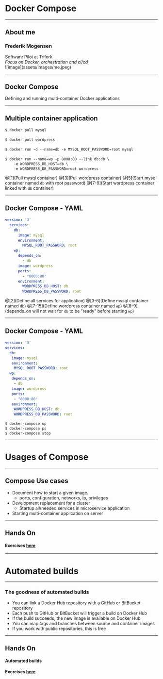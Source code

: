 # Docker Compose

---
## About me
### Frederik Mogensen

<div class="left-col-big">
Software Pilot at Trifork
<br>
<i>Focus on Docker, orchestration and ci/cd</i>
</div>
<div class="right-col-small">
![image](assets/images/me.jpeg)
</div>

---
## Docker Compose

Defining and running multi-container Docker applications

---
## Multiple container application

```shell
$ docker pull mysql

$ docker pull wordpress

$ docker run -d --name=db -e MYSQL_ROOT_PASSWORD=root mysql

$ docker run --name=wp -p 8000:80 --link db:db \
	-e WORDPRESS_DB_HOST=db \
	-e WORDPRESS_DB_PASSWORD=root wordpress
```

@[1](Pull mysql container)
@[3](Pull wordpress container)
@[5](Start mysql container named `db` with root password)
@[7-9](Start wordpress container linked with `db` container)

---
## Docker Compose - YAML

```yaml
version: '3'
  services:
    db:
      image: mysql
      environment:
        MYSQL_ROOT_PASSWORD: root
    wp:
      depends_on:
        - db
      image: wordpress
      ports:
        - "8000:80"
      environment:
        WORDPRESS_DB_HOST: db
        WORDPRESS_DB_PASSWORD: root
```

@[2](Define all services for application)
@[3-6](Define mysql container named `db`)
@[7-15](Define wordpress container named `wp`)
@[8-9](depends_on will not wait for `db` to be "ready" before starting `wp`)

---
## Docker Compose - YAML

```yaml
version: '3'
services:
  db:
   image: mysql
   environment:
    MYSQL_ROOT_PASSWORD: root
  wp:
   depends_on:
    - db
   image: wordpress
   ports:
    - "8000:80"
   environment:
    WORDPRESS_DB_HOST: db
    WORDPRESS_DB_PASSWORD: root
```

```shell
$ docker-compose up
$ docker-compose ps
$ docker-compose stop
```

---
# Usages of Compose

---
## Compose Use cases

- Document how to start a given image.
  - ports, configuration, networks, ip, privileges
- Development replacement for a cluster
  - Startup all/needed services in microservice application
- Starting multi-container application on server

---
## Hands On

#### Exercises [here](https://github.com/mogensen/docker-handson-training/tree/master/2-Docker-compose/1-compose)

---
# Automated builds

---
### The goodness of automated builds

- You can link a Docker Hub repository with a GitHub or BitBucket repository
- Each push to GitHub or BitBucket will trigger a build on Docker Hub
- If the build succeeds, the new image is available on Docker Hub
- You can map tags and branches between source and container images
- If you work with public repositories, this is free

---
## Hands On

#### Automated builds

#### Exercises [here](https://github.com/mogensen/docker-handson-training/tree/master/2-Docker-compose/2-automated-builds)
